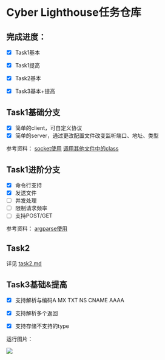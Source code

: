 # Cyber Lighthouse任务仓库

## 完成进度：
- [x] Task1基本
- [x] Task1提高
- [x] Task2基本
- [x] Task3基本+提高



## Task1基础分支

- [x] 简单的client，可自定义协议
- [x] 简单的server，通过更改配置文件改变监听端口、地址、类型

参考资料：
[socket使用](https://www.runoob.com/python3/python3-socket.html)
[调用其他文件中的class](https://stackoverflow.com/questions/4383571/importing-files-from-different-folder)

## Task1进阶分支

- [x] 命令行支持
- [x] 发送文件
- [ ] 并发处理
- [ ] 限制请求频率
- [ ] 支持POST/GET

参考资料：
[argparse使用](https://docs.python.org/zh-cn/3/library/argparse.html)

## Task2
详见 [task2.md](/task2.md)


## Task3基础&提高

- [x] 支持解析与编码A MX TXT NS CNAME AAAA
- [x] 支持解析多个返回
- [x] 支持存储不支持的type


运行图片：

![](https://p.sda1.dev/19/884160efc69f227fd93bb063f0adf8e0/image.png)

